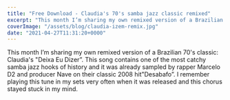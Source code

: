 ```yaml
---
title: "Free Download - Claudia's 70's samba jazz classic remixed"
excerpt: "This month I’m sharing my own remixed version of a Brazilian 70's classic :Claudia's \"Deixa Eu Dizer”. This Brazilian song is one of the most catchy samba jazz"
coverImage: "/assets/blog/claudia-izem-remix.jpg"
date: "2021-04-27T11:31:20+0000"
---
```


This month I’m sharing my own remixed version of a Brazilian 70's classic: Claudia's "Deixa Eu Dizer”. This song contains one of the most catchy samba jazz hooks of history and it was already sampled by rapper Marcelo D2 and producer Nave​ on their classic 2008 hit"Desabafo”. I remember playing this tune in my sets very often when it was released and this chorus stayed stuck in my mind. 
